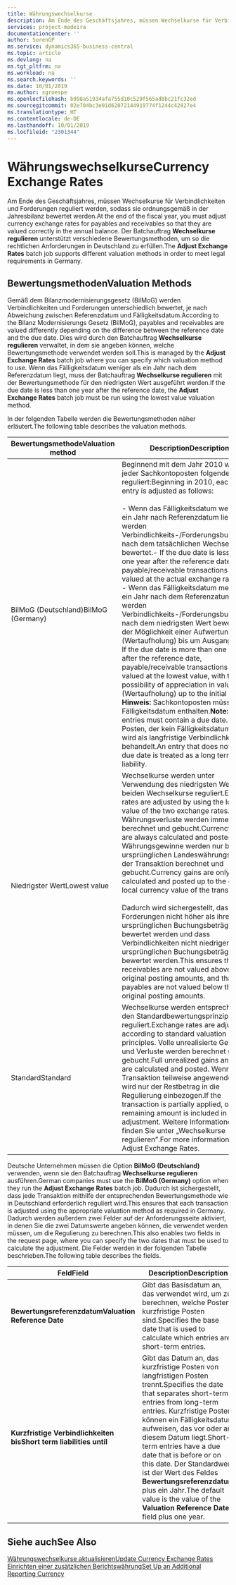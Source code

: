 ```yaml
---
title: Währungswechselkurse
description: Am Ende des Geschäftsjahres, müssen Wechselkurse für Verbindlichkeiten und Forderungen reguliert werden, sodass sie ordnungsgemäß in der Jahresbilanz bewertet werden. Der Batchauftrag **Wechselkurse regulieren** unterstützt verschiedene Bewertungsmethoden, um so die rechtlichen Anforderungen in Deutschland zu erfüllen.
services: project-madeira
documentationcenter: ''
author: SorenGP
ms.service: dynamics365-business-central
ms.topic: article
ms.devlang: na
ms.tgt_pltfrm: na
ms.workload: na
ms.search.keywords: ''
ms.date: 10/01/2019
ms.author: sgroespe
ms.openlocfilehash: b998a51934afa755d10c529f565ad8bc21fc32ed
ms.sourcegitcommit: 02e704bc3e01d62072144919774f1244c42827e4
ms.translationtype: HT
ms.contentlocale: de-DE
ms.lasthandoff: 10/01/2019
ms.locfileid: "2301344"
---
```

# <a name="currency-exchange-rates"></a><span data-ttu-id="4854d-104">Währungswechselkurse</span><span class="sxs-lookup"><span data-stu-id="4854d-104">Currency Exchange Rates</span></span>
<span data-ttu-id="4854d-105">Am Ende des Geschäftsjahres, müssen Wechselkurse für Verbindlichkeiten und Forderungen reguliert werden, sodass sie ordnungsgemäß in der Jahresbilanz bewertet werden.</span><span class="sxs-lookup"><span data-stu-id="4854d-105">At the end of the fiscal year, you must adjust currency exchange rates for payables and receivables so that they are valued correctly in the annual balance.</span></span> <span data-ttu-id="4854d-106">Der Batchauftrag **Wechselkurse regulieren** unterstützt verschiedene Bewertungsmethoden, um so die rechtlichen Anforderungen in Deutschland zu erfüllen.</span><span class="sxs-lookup"><span data-stu-id="4854d-106">The **Adjust Exchange Rates** batch job supports different valuation methods in order to meet legal requirements in Germany.</span></span>  

## <a name="valuation-methods"></a><span data-ttu-id="4854d-107">Bewertungsmethoden</span><span class="sxs-lookup"><span data-stu-id="4854d-107">Valuation Methods</span></span>  
<span data-ttu-id="4854d-108">Gemäß dem Bilanzmodernisierungsgesetz (BilMoG) werden Verbindlichkeiten und Forderungen unterschiedlich bewertet, je nach Abweichung zwischen Referenzdatum und Fälligkeitsdatum.</span><span class="sxs-lookup"><span data-stu-id="4854d-108">According to the Bilanz Modernisierungs Gesetz (BilMoG), payables and receivables are valued differently depending on the difference between the reference date and the due date.</span></span> <span data-ttu-id="4854d-109">Dies wird durch den Batchauftrag **Wechselkurse regulieren** verwaltet, in dem sie angeben können, welche Bewertungsmethode verwendet werden soll.</span><span class="sxs-lookup"><span data-stu-id="4854d-109">This is managed by the **Adjust Exchange Rates** batch job where you can specify which valuation method to use.</span></span> <span data-ttu-id="4854d-110">Wenn das Fälligkeitsdatum weniger als ein Jahr nach dem Referenzdatum liegt, muss der Batchauftrag **Wechselkurse regulieren** mit der Bewertungsmethode für den niedrigsten Wert ausgeführt werden.</span><span class="sxs-lookup"><span data-stu-id="4854d-110">If the due date is less than one year after the reference date, the **Adjust Exchange Rates** batch job must be run using the lowest value valuation method.</span></span>  

<span data-ttu-id="4854d-111">In der folgenden Tabelle werden die Bewertungsmethoden näher erläutert.</span><span class="sxs-lookup"><span data-stu-id="4854d-111">The following table describes the valuation methods.</span></span>  

|<span data-ttu-id="4854d-112">Bewertungsmethode</span><span class="sxs-lookup"><span data-stu-id="4854d-112">Valuation method</span></span>|<span data-ttu-id="4854d-113">Description</span><span class="sxs-lookup"><span data-stu-id="4854d-113">Description</span></span>|  
|----------------------|---------------------------------------|  
|<span data-ttu-id="4854d-114">BilMoG (Deutschland)</span><span class="sxs-lookup"><span data-stu-id="4854d-114">BilMoG (Germany)</span></span>|<span data-ttu-id="4854d-115">Beginnend mit dem Jahr 2010 wird jeder Sachkontoposten folgendermaßen reguliert:</span><span class="sxs-lookup"><span data-stu-id="4854d-115">Beginning in 2010, each ledger entry is adjusted as follows:</span></span><br /><br /> <span data-ttu-id="4854d-116">-   Wenn das Fälligkeitsdatum weniger als ein Jahr nach Referenzdatum liegt, werden Verbindlichkeits-/Forderungsbuchungen nach dem tatsächlichen Wechselkurs bewertet.</span><span class="sxs-lookup"><span data-stu-id="4854d-116">-   If the due date is less than one year after the reference date, payable/receivable transactions are valued at the actual exchange rate.</span></span><br /><span data-ttu-id="4854d-117">-   Wenn das Fälligkeitsdatum mehr als ein Jahr nach dem Referenzatum liegt, werden Verbindlichkeits-/Forderungsbuchungen nach dem niedrigsten Wert bewertet, mit der Möglichkeit einer Aufwertung (Wertaufholung) bis um Ausgangswert.</span><span class="sxs-lookup"><span data-stu-id="4854d-117">-   If the due date is more than one year after the reference date, payable/receivable transactions are valued at the lowest value, with the possibility of appreciation in value (Wertaufholung) up to the initial value.</span></span> <span data-ttu-id="4854d-118">**Hinweis:**  Sachkontoposten müssen ein Fälligkeitsdatum enthalten.</span><span class="sxs-lookup"><span data-stu-id="4854d-118">**Note:**  Ledger entries must contain a due date.</span></span> <span data-ttu-id="4854d-119">Ein Posten, der kein Fälligkeitsdatum hat, wird als langfristige Verbindlichkeit behandelt.</span><span class="sxs-lookup"><span data-stu-id="4854d-119">An entry that does not have a due date is treated as a long term liability.</span></span>|  
|<span data-ttu-id="4854d-120">Niedrigster Wert</span><span class="sxs-lookup"><span data-stu-id="4854d-120">Lowest value</span></span>|<span data-ttu-id="4854d-121">Wechselkurse werden unter Verwendung des niedrigsten Wertes der beiden Wechselkurse reguliert.</span><span class="sxs-lookup"><span data-stu-id="4854d-121">Exchange rates are adjusted by using the lowest value of the two exchange rates.</span></span> <span data-ttu-id="4854d-122">Währungsverluste werden immer berechnet und gebucht.</span><span class="sxs-lookup"><span data-stu-id="4854d-122">Currency losses are always calculated and posted.</span></span> <span data-ttu-id="4854d-123">Währungsgewinne werden nur bis zum ursprünglichen Landeswährungswert der Transaktion berechnet und gebucht.</span><span class="sxs-lookup"><span data-stu-id="4854d-123">Currency gains are only calculated and posted up to the original local currency value of the transaction.</span></span><br /><br /> <span data-ttu-id="4854d-124">Dadurch wird sichergestellt, dass Forderungen nicht höher als ihre ursprünglichen Buchungsbeträge bewertet werden und dass Verbindlichkeiten nicht niedriger als ihre ursprünglichen Buchungsbeträge bewertet werden.</span><span class="sxs-lookup"><span data-stu-id="4854d-124">This ensures that receivables are not valued above their original posting amounts, and that payables are not valued below their original posting amounts.</span></span>|  
|<span data-ttu-id="4854d-125">Standard</span><span class="sxs-lookup"><span data-stu-id="4854d-125">Standard</span></span>|<span data-ttu-id="4854d-126">Wechselkurse werden entsprechend den Standardbewertungsprinzipien reguliert.</span><span class="sxs-lookup"><span data-stu-id="4854d-126">Exchange rates are adjusted according to standard valuation principles.</span></span> <span data-ttu-id="4854d-127">Volle unrealisierte Gewinne und Verluste werden berechnet und gebucht.</span><span class="sxs-lookup"><span data-stu-id="4854d-127">Full unrealized gains and losses are calculated and posted.</span></span> <span data-ttu-id="4854d-128">Wenn die Transaktion teilweise angewendet wird, wird nur der Restbetrag in die Regulierung einbezogen.</span><span class="sxs-lookup"><span data-stu-id="4854d-128">If the transaction is partially applied, only the remaining amount is included in the adjustment.</span></span> <span data-ttu-id="4854d-129">Weitere Informationen finden Sie unter „Wechselkurse regulieren”.</span><span class="sxs-lookup"><span data-stu-id="4854d-129">For more information, see Adjust Exchange Rates.</span></span>|  

<span data-ttu-id="4854d-130">Deutsche Unternehmen müssen die Option **BilMoG (Deutschland)** verwenden, wenn sie den Batchauftrag **Wechselkurse regulieren** ausführen.</span><span class="sxs-lookup"><span data-stu-id="4854d-130">German companies must use the **BilMoG (Germany)** option when they run the **Adjust Exchange Rates** batch job.</span></span> <span data-ttu-id="4854d-131">Dadurch ist sichergestellt, dass jede Transaktion mithilfe der entsprechenden Bewertungsmethode wie in Deutschland erforderlich reguliert wird.</span><span class="sxs-lookup"><span data-stu-id="4854d-131">This ensures that each transaction is adjusted using the appropriate valuation method as required in Germany.</span></span> <span data-ttu-id="4854d-132">Dadurch werden außerdem zwei Felder auf der Anforderungsseite aktiviert, in denen Sie die zwei Datumswerte angeben können, die verwendet werden müssen, um die Regulierung zu berechnen.</span><span class="sxs-lookup"><span data-stu-id="4854d-132">This also enables two fields in the request page, where you can specify the two dates that must be used to calculate the adjustment.</span></span> <span data-ttu-id="4854d-133">Die Felder werden in der folgenden Tabelle beschrieben.</span><span class="sxs-lookup"><span data-stu-id="4854d-133">The following table describes the fields.</span></span>  

|<span data-ttu-id="4854d-134">Feld</span><span class="sxs-lookup"><span data-stu-id="4854d-134">Field</span></span>|<span data-ttu-id="4854d-135">Description</span><span class="sxs-lookup"><span data-stu-id="4854d-135">Description</span></span>|  
|---------------------------------|---------------------------------------|  
|<span data-ttu-id="4854d-136">**Bewertungsreferenzdatum**</span><span class="sxs-lookup"><span data-stu-id="4854d-136">**Valuation Reference Date**</span></span>|<span data-ttu-id="4854d-137">Gibt das Basisdatum an, das verwendet wird, um zu berechnen, welche Posten kurzfristige Posten sind.</span><span class="sxs-lookup"><span data-stu-id="4854d-137">Specifies the base date that is used to calculate which entries are short-term entries.</span></span>|  
|<span data-ttu-id="4854d-138">**Kurzfristige Verbindlichkeiten bis**</span><span class="sxs-lookup"><span data-stu-id="4854d-138">**Short term liabilities until**</span></span>|<span data-ttu-id="4854d-139">Gibt das Datum an, das kurzfristige Posten von langfristigen Posten trennt.</span><span class="sxs-lookup"><span data-stu-id="4854d-139">Specifies the date that separates short-term entries from long-term entries.</span></span> <span data-ttu-id="4854d-140">Kurzfristige Posten können ein Fälligkeitsdatum aufweisen, das vor oder an diesem Datum liegt.</span><span class="sxs-lookup"><span data-stu-id="4854d-140">Short-term entries have a due date that is before or on this date.</span></span> <span data-ttu-id="4854d-141">Der Standardwert ist der Wert des Feldes **Bewertungsreferenzdatum** plus ein Jahr.</span><span class="sxs-lookup"><span data-stu-id="4854d-141">The default value is the value of the **Valuation Reference Date** field plus one year.</span></span>|  

## <a name="see-also"></a><span data-ttu-id="4854d-142">Siehe auch</span><span class="sxs-lookup"><span data-stu-id="4854d-142">See Also</span></span>  
[<span data-ttu-id="4854d-143">Währungswechselkurse aktualisieren</span><span class="sxs-lookup"><span data-stu-id="4854d-143">Update Currency Exchange Rates</span></span>](../../finance-how-update-currencies.md)  
[<span data-ttu-id="4854d-144">Einrichten einer zusätzlichen Berichtswährung</span><span class="sxs-lookup"><span data-stu-id="4854d-144">Set Up an Additional Reporting Currency</span></span>](../../finance-how-setup-additional-currencies.md)
